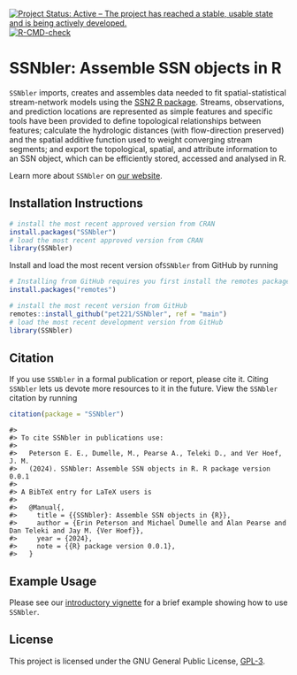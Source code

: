 <!-- badges: start -->
[![Project Status: Active – The project has reached a stable, usable state and is being actively developed.](https://www.repostatus.org/badges/latest/active.svg)](https://www.repostatus.org/#active)
[![R-CMD-check](https://github.com/pet221/SSNbler/actions/workflows/R-CMD-check.yaml/badge.svg)](https://github.com/pet221/SSNbler/actions/workflows/R-CMD-check.yaml)
<!-- badges: end -->

# SSNbler: Assemble SSN objects in R

`SSNbler` imports, creates and assembles data needed to fit spatial-statistical stream-network models using the [SSN2 R package](https://usepa.github.io/SSN2/). Streams, observations, and prediction locations are represented as simple features and specific tools have been provided to define topological relationships between features; calculate the hydrologic distances (with flow-direction preserved) and the spatial additive function used to weight converging stream segments; and export the topological, spatial, and attribute information to an SSN object, which can be efficiently stored, accessed and analysed in R.  

Learn more about `SSNbler` on [our website](https://pet221.github.io/SSNbler/).

## Installation Instructions

```r
# install the most recent approved version from CRAN
install.packages("SSNbler")
# load the most recent approved version from CRAN
library(SSNbler)
```

Install and load the most recent version of`SSNbler` from GitHub by running
```r
# Installing from GitHub requires you first install the remotes package
install.packages("remotes")

# install the most recent version from GitHub
remotes::install_github("pet221/SSNbler", ref = "main")
# load the most recent development version from GitHub
library(SSNbler)
```

## Citation

If you use `SSNbler` in a formal publication or report, please cite it. Citing `SSNbler` lets us devote more resources to it in the future. View the `SSNbler` citation by running
```r
citation(package = "SSNbler")
```

```
#> 
#> To cite SSNbler in publications use:
#> 
#>   Peterson E. E., Dumelle, M., Pearse A., Teleki D., and Ver Hoef, J. M.
#>   (2024). SSNbler: Assemble SSN objects in R. R package version 0.0.1
#> 
#> A BibTeX entry for LaTeX users is
#> 
#>   @Manual{,
#>     title = {{SSNbler}: Assemble SSN objects in {R}},
#>     author = {Erin Peterson and Michael Dumelle and Alan Pearse and Dan Teleki and Jay M. {Ver Hoef}},
#>     year = {2024},
#>     note = {{R} package version 0.0.1},
#>   }
```

## Example Usage

Please see our [introductory vignette](https://pet221.github.io/SSNbler/articles/introduction.html) for a brief example showing how to use `SSNbler`. 

## License

This project is licensed under the GNU General Public License, [GPL-3](https://cran.r-project.org/web/licenses/GPL-3).

